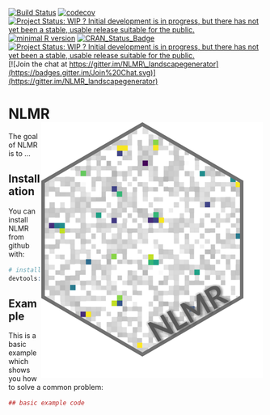 
<!-- README.md is generated from README.Rmd. Please edit that file -->
[![Build Status](https://travis-ci.com/marcosci/NLMR.svg?token=jEyKPuKzrFUKtpg4pK2t&branch=master)](https://travis-ci.com/marcosci/NLMR) [![codecov](https://codecov.io/gh/marcosci/NLMR/branch/master/graph/badge.svg?token=MKCm2fVrDa)](https://codecov.io/gh/marcosci/NLMR) [![Project Status: WIP ? Initial development is in progress, but there has not yet been a stable, usable release suitable for the public.](http://www.repostatus.org/badges/latest/wip.svg)](http://www.repostatus.org/#wip) [![minimal R version](https://img.shields.io/badge/R%3E%3D-3.1.0-6666ff.svg)](https://cran.r-project.org/) [![CRAN\_Status\_Badge](http://www.r-pkg.org/badges/version/eNLMR)](https://cran.r-project.org/package=eNLMR) [![Project Status: WIP ? Initial development is in progress, but there has not yet been a stable, usable release suitable for the public.](http://www.repostatus.org/badges/latest/wip.svg)](http://www.repostatus.org/#wip) [![Join the chat at https://gitter.im/NLMR\_landscapegenerator](https://badges.gitter.im/Join%20Chat.svg)](https://gitter.im/NLMR_landscapegenerator)

NLMR <img src="man/figures/logo.png" align="right" />
=====================================================

The goal of NLMR is to ...

Installation
------------

You can install NLMR from github with:

``` r
# install.packages("devtools")
devtools::install_github("marcosci/NLMR")
```

Example
-------

This is a basic example which shows you how to solve a common problem:

``` r
## basic example code
```

